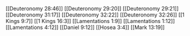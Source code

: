 [[Deuteronomy 28:46]]
[[Deuteronomy 29:20]]
[[Deuteronomy 29:21]]
[[Deuteronomy 31:17]]
[[Deuteronomy 32:22]]
[[Deuteronomy 32:26]]
[[1 Kings 9:7]]
[[1 Kings 16:3]]
[[Lamentations 1:9]]
[[Lamentations 1:12]]
[[Lamentations 4:12]]
[[Daniel 9:12]]
[[Hosea 3:4]]
[[Mark 13:19]]
